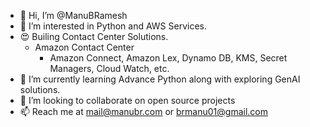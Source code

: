 - 👋 Hi, I’m @ManuBRamesh
- 👀 I’m interested in Python and AWS Services.
- 😍 Builing Contact Center Solutions.
    - Amazon Contact Center
        - Amazon Connect, Amazon Lex, Dynamo DB, KMS, Secret Managers, Cloud Watch, etc.
- 🌱 I’m currently learning Advance Python along with exploring GenAI solutions.
- 💞️ I’m looking to collaborate on open source projects
- 📫 Reach me at mail@manubr.com or brmanu01@gmail.com
